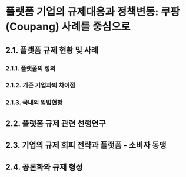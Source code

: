 # 플랫폼 기업의 규제대응과 정책변동: 쿠팡(Coupang) 사례를 중심으로
## 2.1. 플랫폼 규제 현황 및 사례
### 2.1.1. 플랫폼의 정의
### 2.1.2. 기존 기업과의 차이점
### 2.1.3. 국내외 입법현황
## 2.2. 플랫폼 규제 관련 선행연구
## 2.3. 기업의 규제 회피 전략과 플랫폼 - 소비자 동맹
## 2.4. 공론화와 규제 형성
## 